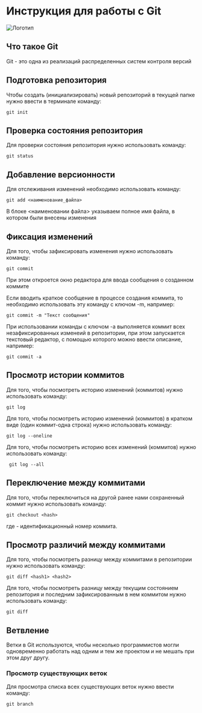 # **Инструкция для работы с Git**

![Логотип](git.jpeg)

## Что такое Git

Git - это одна из реализаций распределенных систем контроля версий

## Подготовка репозитория

Чтобы создать (инициализировать) новый репозиторий в текущей папке нужно ввести в терминале команду:

    git init

## Проверка состояния репозитория

Для проверки состояния репозитория нужно использовать команду:

    git status

## Добавление версионности

Для отслеживания изменений необходимо использовать команду:

    git add <наименование_файла>

 В блоке <наименовании файла> указываем полное имя файла, в котором были внесены изменения   

## Фиксация изменений

Для того, чтобы зафиксировать изменения нужно использовать команду:

    git commit

При этом откроется окно редактора для ввода сообщения о созданном коммите

Если вводить краткое сообщение в процессе создания коммита, то необходимо использовать эту команду с ключом -m, например:  

    git commit -m "Текст сообщения"

При использовании команды с ключом -a выполняется коммит всех незафиксированных изменеий в репозитории, при этом запускается текстовый  редактор, с помощью которого можно ввести описание, например: 

    git commit -a

## Просмотр истории коммитов

Для того, чтобы посмотреть историю изменений (коммитов) нужно использовать команду:

    git log

 Для того, чтобы посмотреть историю изменений (коммитов) в кратком виде (один коммит-одна строка) нужно использовать команду:   

    git log --oneline

Для того, чтобы посмотреть историю всех изменений (коммитов) нужно использовать команду:

     git log --all 

## Переключение между коммитами

 Для того, чтобы переключиться на другой ранее нами сохраненный коммит  нужно использовать команду:

    git checkout <hash>  

где  <hash> - идентификационный номер коммита.  

## Просмотр различий между коммитами

 Для того, чтобы посмотреть разницу между коммитами в репозитории нужно использовать команду:

    git diff <hash1> <hash2>

Для того, чтобы посмотреть разницу между текущим состоянием репозитория и последним зафиксированным в нем коммитом нужно использовать команду:

    git diff

 ## Ветвление 

 Ветки в Git используются, чтобы несколько программистов могли одновременно работать над одним и тем же проектом и не мешать при этом друг другу.  

### Просмотр существующих веток

Для просмотра списка всех существующих веток нужно ввести команду:

    git branch
